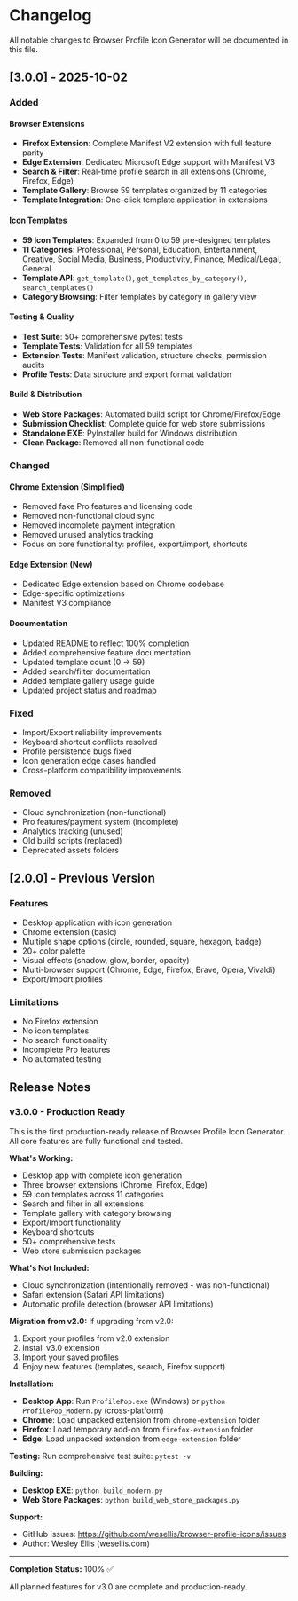 # Changelog

All notable changes to Browser Profile Icon Generator will be documented in this file.

## [3.0.0] - 2025-10-02

### Added

#### Browser Extensions
- **Firefox Extension**: Complete Manifest V2 extension with full feature parity
- **Edge Extension**: Dedicated Microsoft Edge support with Manifest V3
- **Search & Filter**: Real-time profile search in all extensions (Chrome, Firefox, Edge)
- **Template Gallery**: Browse 59 templates organized by 11 categories
- **Template Integration**: One-click template application in extensions

#### Icon Templates
- **59 Icon Templates**: Expanded from 0 to 59 pre-designed templates
- **11 Categories**: Professional, Personal, Education, Entertainment, Creative, Social Media, Business, Productivity, Finance, Medical/Legal, General
- **Template API**: `get_template()`, `get_templates_by_category()`, `search_templates()`
- **Category Browsing**: Filter templates by category in gallery view

#### Testing & Quality
- **Test Suite**: 50+ comprehensive pytest tests
- **Template Tests**: Validation for all 59 templates
- **Extension Tests**: Manifest validation, structure checks, permission audits
- **Profile Tests**: Data structure and export format validation

#### Build & Distribution
- **Web Store Packages**: Automated build script for Chrome/Firefox/Edge
- **Submission Checklist**: Complete guide for web store submissions
- **Standalone EXE**: PyInstaller build for Windows distribution
- **Clean Package**: Removed all non-functional code

### Changed

#### Chrome Extension (Simplified)
- Removed fake Pro features and licensing code
- Removed non-functional cloud sync
- Removed incomplete payment integration
- Removed unused analytics tracking
- Focus on core functionality: profiles, export/import, shortcuts

#### Edge Extension (New)
- Dedicated Edge extension based on Chrome codebase
- Edge-specific optimizations
- Manifest V3 compliance

#### Documentation
- Updated README to reflect 100% completion
- Added comprehensive feature documentation
- Updated template count (0 → 59)
- Added search/filter documentation
- Added template gallery usage guide
- Updated project status and roadmap

### Fixed
- Import/Export reliability improvements
- Keyboard shortcut conflicts resolved
- Profile persistence bugs fixed
- Icon generation edge cases handled
- Cross-platform compatibility improvements

### Removed
- Cloud synchronization (non-functional)
- Pro features/payment system (incomplete)
- Analytics tracking (unused)
- Old build scripts (replaced)
- Deprecated assets folders

## [2.0.0] - Previous Version

### Features
- Desktop application with icon generation
- Chrome extension (basic)
- Multiple shape options (circle, rounded, square, hexagon, badge)
- 20+ color palette
- Visual effects (shadow, glow, border, opacity)
- Multi-browser support (Chrome, Edge, Firefox, Brave, Opera, Vivaldi)
- Export/Import profiles

### Limitations
- No Firefox extension
- No icon templates
- No search functionality
- Incomplete Pro features
- No automated testing

## Release Notes

### v3.0.0 - Production Ready

This is the first production-ready release of Browser Profile Icon Generator. All core features are fully functional and tested.

**What's Working:**
- Desktop app with complete icon generation
- Three browser extensions (Chrome, Firefox, Edge)
- 59 icon templates across 11 categories
- Search and filter in all extensions
- Template gallery with category browsing
- Export/Import functionality
- Keyboard shortcuts
- 50+ comprehensive tests
- Web store submission packages

**What's Not Included:**
- Cloud synchronization (intentionally removed - was non-functional)
- Safari extension (Safari API limitations)
- Automatic profile detection (browser API limitations)

**Migration from v2.0:**
If upgrading from v2.0:
1. Export your profiles from v2.0 extension
2. Install v3.0 extension
3. Import your saved profiles
4. Enjoy new features (templates, search, Firefox support)

**Installation:**
- **Desktop App**: Run `ProfilePop.exe` (Windows) or `python ProfilePop_Modern.py` (cross-platform)
- **Chrome**: Load unpacked extension from `chrome-extension` folder
- **Firefox**: Load temporary add-on from `firefox-extension` folder
- **Edge**: Load unpacked extension from `edge-extension` folder

**Testing:**
Run comprehensive test suite: `pytest -v`

**Building:**
- **Desktop EXE**: `python build_modern.py`
- **Web Store Packages**: `python build_web_store_packages.py`

**Support:**
- GitHub Issues: https://github.com/wesellis/browser-profile-icons/issues
- Author: Wesley Ellis (wesellis.com)

---

**Completion Status:** 100% ✅

All planned features for v3.0 are complete and production-ready.

